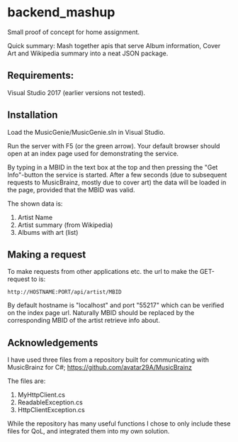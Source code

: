 # backend_mashup

Small proof of concept for home assignment.

Quick summary: Mash together apis that serve Album information, Cover Art and Wikipedia summary into a neat JSON package.

## Requirements: 

Visual Studio 2017 (earlier versions not tested).

## Installation

Load the MusicGenie/MusicGenie.sln in Visual Studio.

Run the server with F5 (or the green arrow).
Your default browser should open at an index page used for demonstrating the service.

By typing in a MBID in the text box at the top and then pressing the "Get Info"-button the service is started.
After a few seconds (due to subsequent requests to MusicBrainz, mostly due to cover art) the data will be loaded in the page, provided that the MBID was valid.

The shown data is:

1. Artist Name
2. Artist summary (from Wikipedia)
3. Albums with art (list)

## Making a request

To make requests from other applications etc. the url to make the GET-request to is:

```
http://HOSTNAME:PORT/api/artist/MBID
```
By default hostname is "localhost" and port "55217" which can be verified on the index page url.
Naturally MBID should be replaced by the corresponding MBID of the artist retrieve info about.

## Acknowledgements

I have used three files from a repository built for communicating with MusicBrainz for C#;
https://github.com/avatar29A/MusicBrainz

The files are:

1. MyHttpClient.cs
2. ReadableException.cs
3. HttpClientException.cs

While the repository has many useful functions I chose to only include these files for QoL, and integrated them into my own solution.
